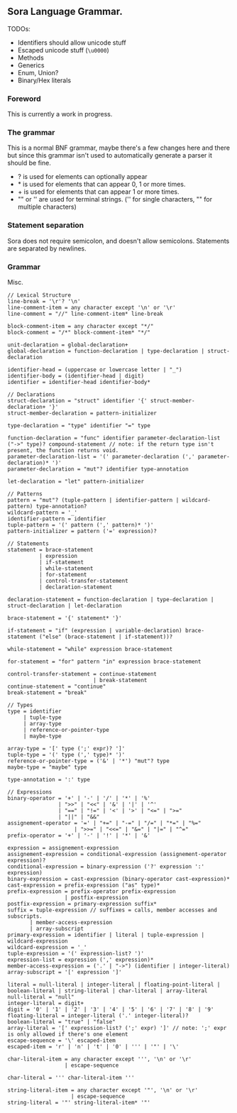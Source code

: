 ## Sora Language Grammar.

TODOs: 
 - Identifiers should allow unicode stuff
 - Escaped unicode stuff (`\u0000`)
 - Methods
 - Generics
 - Enum, Union?
 - Binary/Hex literals

### Foreword
This is currently a work in progress. 

### The grammar

This is a normal BNF grammar, maybe there's a few changes here and there but since this grammar isn't used to automatically generate a parser it should be fine.
 - ? is used for elements can optionally appear
 - \* is used for elements that can appear 0, 1 or more times.
 - \+ is used for elements that can appear 1 or more times.
 - "" or '' are used for terminal strings. ('' for single characters, "" for multiple characters)

### Statement separation
Sora does not require semicolon, and doesn't allow semicolons. Statements are separated by newlines.

### Grammar

Misc.
```
// Lexical Structure
line-break = '\r'? '\n'
line-comment-item = any character except '\n' or '\r'
line-comment = "//" line-comment-item* line-break

block-comment-item = any character except "*/"
block-comment = "/*" block-comment-item* "*/"

unit-declaration = global-declaration+
global-declaration = function-declaration | type-declaration | struct-declaration

identifier-head = (uppercase or lowercase letter | "_")
identifier-body = (identifier-head | digit)
identifier = identifier-head identifier-body*

// Declarations
struct-declaration = "struct" identifier '{' struct-member-declaration+ '}'
struct-member-declaration = pattern-initializer

type-declaration = "type" identifier "=" type

function-declaration = "func" identifier parameter-declaration-list ("->" type)? compound-statement // note: if the return type isn't present, the function returns void.
parameter-declaration-list = '(' parameter-declaration (',' parameter-declaration)* ')'
parameter-declaration = "mut"? identifier type-annotation

let-declaration = "let" pattern-initializer

// Patterns
pattern = "mut"? (tuple-pattern | identifier-pattern | wildcard-pattern) type-annotation?
wildcard-pattern = '_'
identifier-pattern = identifier
tuple-pattern = '(' pattern (',' pattern)* ')'
pattern-initializer = pattern ('=' expression)?

// Statements 
statement = brace-statement
          | expression
          | if-statement
          | while-statement
          | for-statement
          | control-transfer-statement
          | declaration-statement
          
declaration-statement = function-declaration | type-declaration | struct-declaration | let-declaration

brace-statement = '{' statement* '}'

if-statement = "if" (expression | variable-declaration) brace-statement ("else" (brace-statement | if-statement))?

while-statement = "while" expression brace-statement

for-statement = "for" pattern "in" expression brace-statement

control-transfer-statement = continue-statement 
                           | break-statement
continue-statement = "continue"
break-statement = "break"

// Types
type = identifier
     | tuple-type
     | array-type
     | reference-or-pointer-type
     | maybe-type 
 
array-type = '[' type (';' expr)? ']'
tuple-type = '(' type (',' type)* ')'
reference-or-pointer-type = ('&' | '*') "mut"? type
maybe-type = "maybe" type

type-annotation = ':' type

// Expressions
binary-operator = '+' | '-' | '/' | '*' | '%'
                | ">>" | "<<" | '&' | '|' | '^' 
                | "==" | "!=" | '<' | '>' | "<=" | ">="
                | "||" | "&&"
assignement-operator = '=' | "+=" | "-=" | "/=" | "*=" | "%="
                     | ">>=" | "<<=" | "&=" | "|=" | "^=" 
prefix-operator = '+' | '-' | '!' | '*' | '&'

expression = assignement-expression
assignement-expression = conditional-expression (assignement-operator expression)?
conditional-expression = binary-expression ('?' expression ':' expression)
binary-expression = cast-expression (binary-operator cast-expression)*
cast-expression = prefix-expression ("as" type)*
prefix-expression = prefix-operator prefix-expression
                  | postfix-expression
postfix-expression = primary-expression suffix* 
suffix = tuple-expression // suffixes = calls, member accesses and subscripts.
       | member-access-expression
       | array-subscript
primary-expression = identifier | literal | tuple-expression | wildcard-expression
wildcard-expression = '_'
tuple-expression = '(' expression-list? ')'
expression-list = expression (',' expression)*
member-access-expression = ('.' | "->") (identifier | integer-literal)
array-subscript = '[' expression ']'

literal = null-literal | integer-literal | floating-point-literal | boolean-literal | string-literal | char-literal | array-literal
null-literal = "null"
integer-literal = digit+
digit = '0' | '1' | '2' | '3' | '4' | '5' | '6' | '7' | '8' | '9'
floating-literal = integer-literal ('.' integer-literal)?
boolean-literal = "true" | "false"
array-literal = '[' expression-list? (';' expr) ']' // note: ';' expr is only allowed if there's one element
escape-sequence = '\' escaped-item
escaped-item = 'r' | 'n' | 't' | '0' | ''' | '"' | '\'

char-literal-item = any character except ''', '\n' or '\r'
                  | escape-sequence

char-literal = ''' char-literal-item '''

string-literal-item = any character except '"', '\n' or '\r'
                    | escape-sequence
string-literal = '"' string-literal-item* '"'
```
